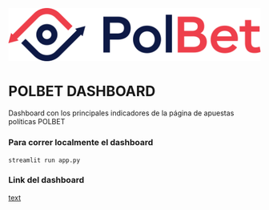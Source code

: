 ![alt text](PolBet_Logo.png "Title")

# POLBET DASHBOARD
Dashboard con los principales indicadores de la página de apuestas políticas POLBET

### Para correr localmente el dashboard
```
streamlit run app.py
```

### Link del dashboard
[text](https://share.streamlit.io/carlosgl87/polbet_dashboard/app.py)
